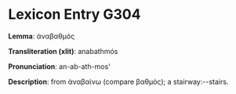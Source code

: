 # Lexicon Entry G304

**Lemma**: ἀναβαθμός

**Transliteration (xlit)**: anabathmós

**Pronunciation**: an-ab-ath-mos'

**Description**:
from ἀναβαίνω (compare βαθμός); a stairway:--stairs.
